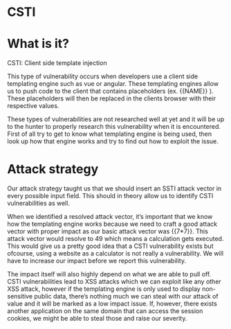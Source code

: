 # CSTI

# What is it?

CSTI: Client side template injection

This type of vulnerability occurs when developers use a client side templating engine such as vue or angular. These templating engines allow us to push code to the client that contains placeholders (ex. {{NAME}} ). These placeholders will then be replaced in the clients browser with their respective values. 

These types of vulnerabilities are not researched well at yet and it will be up to the hunter to properly research this vulnerability when it is encountered. First of all try to get to know what templating engine is being used, then look up how that engine works and try to find out how to exploit the issue.

# Attack strategy

Our attack strategy taught us that we should insert an SSTI attack vector in every possible input field. This should in theory allow us to identify CSTI vulnerabilities as well. 

When we identified a resolved attack vector, it’s important that we know how the templating engine works because we need to craft a good attack vector with proper impact as our basic attack vector was {{7*7}}. This attack vector would resolve to 49 which means a calculation gets executed. This would give us a pretty good idea that a CSTI vulnerability exists but ofcourse, using a website as a calculator is not really a vulnerability. We will have to increase our impact before we report this vulnerability.

The impact itself will also highly depend on what we are able to pull off. CSTI vulnerabilities lead to XSS attacks which we can exploit like any other XSS attack, however if the templating engine is only used to display non-sensitive public data, there’s nothing much we can steal with our attack of value and it will be marked as a low impact issue. If, however, there exists another application on the same domain that can access the session cookies, we might be able to steal those and raise our severity.